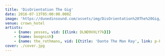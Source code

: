 ```yaml
---
title: 'DisOrientation The Gig'
date: 2016-07-13T05:00:00.000Z
image: 'https://dunedinsound.com/assets/img/DisOrientation%20The%20Gig/the_rothmans/P1060487%20(Small).jpg'
venue: crown_hotel
artists:
    - {name: yesses, vid: [{link: DLND9VXLY7k}]}
    - {name: boognish}
    - {name: the_rothmans, vid: [{title: 'Dante The Man Ray', link: p-PAGmmsfEA}, {title: 'Phaser Days', link: ldxHhZbyip0}]}
cover: ./cover.jpg
---
```

